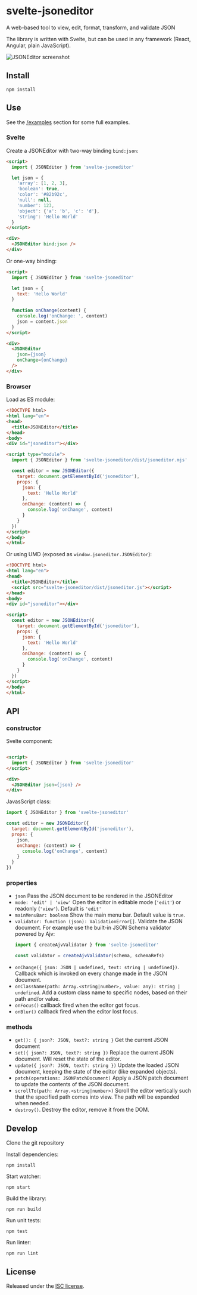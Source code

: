 # svelte-jsoneditor

A web-based tool to view, edit, format, transform, and validate JSON

The library is written with Svelte, but can be used in any framework (React, Angular, plain JavaScript).

![JSONEditor screenshot](https://raw.githubusercontent.com/josdejong/svelte-jsoneditor/main/misc/jsoneditor_screenshot.png)

<!-- TODO: describe features -->

## Install

```
npm install
```

## Use

See the [/examples](/examples) section for some full examples.

### Svelte

Create a JSONEditor with two-way binding `bind:json`:

```html
<script>
  import { JSONEditor } from 'svelte-jsoneditor'

  let json = {
    'array': [1, 2, 3],
    'boolean': true,
    'color': '#82b92c',
    'null': null,
    'number': 123,
    'object': {'a': 'b', 'c': 'd'},
    'string': 'Hello World'
  }
</script>

<div>
  <JSONEditor bind:json />
</div>
```

Or one-way binding:

```html
<script>
  import { JSONEditor } from 'svelte-jsoneditor'

  let json = {
    text: 'Hello World'
  }
  
  function onChange(content) {
    console.log('onChange: ', content)
    json = content.json
  }
</script>

<div>
  <JSONEditor 
    json={json}
    onChange={onChange}
  />
</div>
```

### Browser

Load as ES module:

```html
<!DOCTYPE html>
<html lang="en">
<head>
  <title>JSONEditor</title>
</head>
<body>
<div id="jsoneditor"></div>

<script type="module">
  import { JSONEditor } from 'svelte-jsoneditor/dist/jsoneditor.mjs'

  const editor = new JSONEditor({
    target: document.getElementById('jsoneditor'),
    props: {
      json: {
        text: 'Hello World'
      },
      onChange: (content) => {
        console.log('onChange', content)
      }
    }
  })
</script>
</body>
</html>
```

Or using UMD (exposed as `window.jsoneditor.JSONEditor`):

```html
<!DOCTYPE html>
<html lang="en">
<head>
  <title>JSONEditor</title>
  <script src="svelte-jsoneditor/dist/jsoneditor.js"></script>
</head>
<body>
<div id="jsoneditor"></div>

<script>
  const editor = new JSONEditor({
    target: document.getElementById('jsoneditor'),
    props: {
      json: {
        text: 'Hello World'
      },
      onChange: (content) => {
        console.log('onChange', content)
      }
    }
  })
</script>
</body>
</html>
```

## API

### constructor

Svelte component:

```html

<script>
  import { JSONEditor } from 'svelte-jsoneditor'
</script>

<div>
  <JSONEditor json={json} />
</div>
```

JavasScript class:

```js
import { JSONEditor } from 'svelte-jsoneditor'

const editor = new JSONEditor({
  target: document.getElementById('jsoneditor'),
  props: {
    json,
    onChange: (content) => {
      console.log('onChange', content)
    }
  }
})
```


### properties

- `json` Pass the JSON document to be rendered in the JSONEditor
- `mode: 'edit' | 'view'` Open the editor in editable mode (`'edit'`) or 
  readonly (`'view'`). Default is `'edit'`
- `mainMenuBar: boolean` Show the main menu bar. Default value is `true`.
- `validator: function (json): ValidationError[]`. Validate the JSON document.
  For example use the built-in JSON Schema validator powered by Ajv:
  ```js
  import { createAjvValidator } from 'svelte-jsoneditor'
  
  const validator = createAjvValidator(schema, schemaRefs)
  ```
- `onChange({ json: JSON | undefined, text: string | undefined})`.
  Callback which is invoked on every change made in the JSON document.
- `onClassName(path: Array.<string|number>, value: any): string | undefined`. 
  Add a custom class name to specific nodes, based on their path and/or value.
- `onFocus()` callback fired when the editor got focus.
- `onBlur()` callback fired when the editor lost focus.

### methods

- `get(): { json?: JSON, text?: string }` Get the current JSON document
- `set({ json?: JSON, text?: string })` Replace the current JSON document. Will reset the state of the editor.
- `update({ json?: JSON, text?: string })` Update the loaded JSON document, keeping the state of the editor (like expanded objects).
- `patch(operations: JSONPatchDocument)` Apply a JSON patch document to update the contents of the JSON document.
- `scrollTo(path: Array.<string|number>)` Scroll the editor vertically such that the specified path comes into view. The path will be expanded when needed.
- `destroy()`. Destroy the editor, remove it from the DOM.

## Develop

Clone the git repository

Install dependencies:

```
npm install
```

Start watcher:

```
npm start
```

Build the library:

```
npm run build
```

Run unit tests:

```
npm test
```

Run linter:

```
npm run lint
```

## License

Released under the [ISC license](LICENSE.md).
